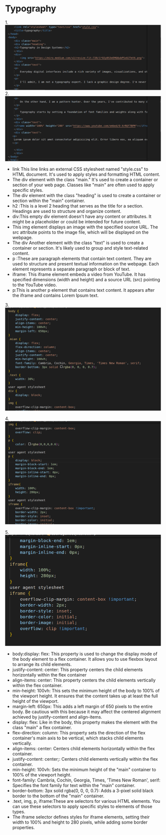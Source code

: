  # Typography
1.![first](s1.png)
2.![second](s2.png)

* link This line links an external CSS stylesheet named "style.css" to HTML document. It's used to apply styles and formatting HTML content.
* The div element with the class "main." It's used to create a container or section of your web page. Classes like "main" are often used to apply specific styles.
* The div element with the class "heading" is used to create a container or section within the "main" container. 
* h2 :This is a level 2 heading that serves as the title for a section. Headings are used to structure and organize content.
* div:This empty div element doesn't have any content or attributes. It might be a placeholder or could be intended for future content.
* This img element displays an image with the specified source URL. The src attribute points to the image file, which will be displayed on the webpage.
* The div Another element with the class "text" is used to create a container or section. It's likely used to group and style text-related content.
* p :These are paragraph elements that contain text content. They are used to structure and present textual information on the webpage. Each element represents a separate paragraph or block of text.
* iframe: This iframe element embeds a video from YouTube. It has specified dimensions (width and height) and a source URL (src) pointing to the YouTube video.
* p:This is another p element that contains text content. It appears after the iframe and contains Lorem Ipsum text.

3.![third](s3.png)

4.![fourth](s4.png)

5.![fifth](s5.png)

* body:display: flex: This property is used to change the display mode of the body element to a flex container. It allows you to use flexbox layout to arrange its child elements.
* justify-content: center: This property centers the child elements horizontally within the flex container 
* align-items: center: This property centers the child elements vertically within the flex container.
* min-height: 100vh: This sets the minimum height of the body to 100% of the viewport height. It ensures that the content takes up at least the full height of the viewport.
* margin-left: 650px: This adds a left margin of 650 pixels to the entire body. Be cautious with this because it may affect the centered alignment achieved by justify-content and align-items.
* display: flex: Like in the body, this property makes the element with the class "main" a flex container.
* flex-direction: column: This property sets the direction of the flex container's main axis to be vertical, which stacks child elements vertically.
* align-items: center: Centers child elements horizontally within the flex container.
* justify-content: center;: Centers child elements vertically within the flex container.
* min-height: 100vh: Sets the minimum height of the "main" container to 100% of the viewport height.
* font-family: Cambria, Cochin, Georgia, Times, 'Times New Roman', serif: Specifies the font family for text within the "main" container.
* border-bottom: 3px solid rgba(0, 0, 0, 0.7): Adds a 3-pixel solid black border to the bottom of the "main" container.
* .text, img, p, iframe:These are selectors for various HTML elements. You can use these selectors to apply specific styles to elements of those types.
* The iframe selector defines styles for iframe elements, setting their width to 100% and height to 280 pixels, while adding some border properties.